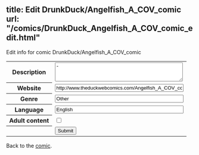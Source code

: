 title: Edit DrunkDuck/Angelfish_A_COV_comic
url: "/comics/DrunkDuck_Angelfish_A_COV_comic_edit.html"
---
Edit info for comic DrunkDuck/Angelfish_A_COV_comic

<form name="comic" action="http://gaepostmail.appspot.com/comic/" method="post">
<table class="comicinfo">
<tr>
<th>Description</th><td><textarea name="description" cols="40" rows="3">-</textarea></td>
</tr>
<tr>
<th>Website</th><td><input type="text" name="url" value="http://www.theduckwebcomics.com/Angelfish_A_COV_comic/" size="40"/></td>
</tr>
<tr>
<th>Genre</th><td><input type="text" name="genre" value="Other" size="40"/></td>
</tr>
<tr>
<th>Language</th><td><input type="text" name="language" value="English" size="40"/></td>
</tr>
<tr>
<th>Adult content</th><td><input type="checkbox" name="adult" value="adult" /></td>
</tr>
<tr>
<th></th><td>
<input type="hidden" name="comic" value="DrunkDuck_Angelfish_A_COV_comic" />
<input type="submit" name="submit" value="Submit" />
</td>
</tr>
</table>
</form>

Back to the [comic](DrunkDuck_Angelfish_A_COV_comic.html).
